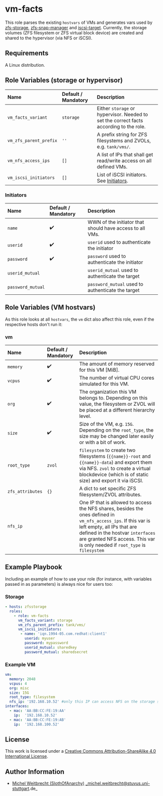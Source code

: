 # vm-facts

This role parses the existing `hostvars` of VMs and generates vars used by [zfs-storage](https://github.com/stuvusIT/zfs-storage/), [zfs-snap-manager](https://github.com/stuvusIT/zfs-snap-manager/) and [iscsi-target](https://github.com/stuvusIT/iscsi-target/). 
Currently, the storage volumes (ZFS filesystem or ZFS virtual block device) are created and shared to the hypervisor (via NFS or iSCSI).

## Requirements

A Linux distribution.

## Role Variables (storage or hypervisor)

| Name                   | Default / Mandatory | Description                                                                            |
|:-----------------------|:--------------------|:---------------------------------------------------------------------------------------|
| `vm_facts_variant`     | `storage`           | Either `storage` or hypervisor. Needed to set the correct facts according to the role. |
| `vm_zfs_parent_prefix` | `''`                | A prefix string for ZFS filesystems and ZVOLs, e.g. `tank/vms/`.                       |
| `vm_nfs_access_ips`    | `[]`                | A list of IPs that shall get read/write access on all defined VMs.                     |
| `vm_iscsi_initiators`  | `[]`                | List of iSCSI initiators. See [Initiators](#initiators).                               |

### Initiators

| Name              | Default / Mandatory | Description                                              |
|:------------------|:--------------------|:---------------------------------------------------------|
| `name`            | :heavy_check_mark:  | WWN of the initiator that should have access to all VMs. |
| `userid`          | :heavy_check_mark:  | `userid` used to authenticate the initiator              |
| `password`        | :heavy_check_mark:  | `password` used to authenticate the initiator            |
| `userid_mutual`   |                     | `userid_mutual` used to authenticate the target          |
| `password_mutual` |                     | `password_mutual` used to authenticate the target        |


## Role Variables (VM hostvars)

As this role looks at all `hostvars`, the `vm` dict also affect this role, even if the respective hosts don't run it:

### vm
| Name             | Default / Mandatory | Description                                                                                                                                                                                                                                                      |
|:-----------------|:--------------------|:-----------------------------------------------------------------------------------------------------------------------------------------------------------------------------------------------------------------------------------------------------------------|
| `memory`         | :heavy_check_mark:  | The amount of memory reserved for this VM [MiB].                                                                                                                                                                                                                 |
| `vcpus`          | :heavy_check_mark:  | The number of virtual CPU cores simulated for this VM.                                                                                                                                                                                                           |
| `org`            | :heavy_check_mark:  | The organization this VM belongs to. Depending on this value, the filesystem or ZVOL will be placed at a different hierarchy level.                                                                                                                              |
| `size`           | :heavy_check_mark:  | Size of the VM, e.g. `15G`. Depending on the `root_type`, the size may be changed later easily or with a bit of work.                                                                                                                                            |
| `root_type`      | `zvol`              | `filesystem` to create two filesystems (`{{name}}-root` and `{{name}}-data`) and export them via NFS. `zvol` to create a virtual blockdevice (which is of static size) and export it via iSCSI.                                                                  |
| `zfs_attributes` | `{}`                | A dict to set specific ZFS filesystem/ZVOL attributes.                                                                                                                                                                                                           |
| `nfs_ip`         |                     | One IP that is allowed to access the NFS shares, besides the ones defined in `vm_nfs_access_ips`. If this var is left empty, all IPs that are defined in the hostvar `interfaces` are granted NFS access. This var is only needed if `root_type` is `filesystem` |


## Example Playbook

Including an example of how to use your role (for instance, with variables passed in as parameters) is always nice for users too:

### Storage
```yml
- hosts: zfsstorage
  roles:
    - role: vm-facts
      vm_facts_variant: storage
      vm_zfs_parent_prefix: tank/vms/
      vm_iscsi_initiators:
       - name: 'iqn.1994-05.com.redhat:client1'
         userid: myuser
         password: mypassword
         userid_mutual: sharedkey
         password_mutual: sharedsecret
```

### Example VM

```yml
vm:
  memory: 2048
  vcpus: 4
  org: misc
  size: 15G
  root_type: filesystem
  nfs_ip: '192.168.10.52' #only this IP can access NFS on the storage server
interfaces:
  - mac: 'AA:BB:CC:FE:19:AA'
    ip:  '192.168.10.52'
  - mac: 'AA:BB:CC:FE:19:AB'
    ip:  '192.168.100.52'
```


## License

This work is licensed under a [Creative Commons Attribution-ShareAlike 4.0 International License](http://creativecommons.org/licenses/by-sa/4.0/).


## Author Information

 * [Michel Weitbrecht (SlothOfAnarchy)](https://github.com/SlothOfAnarchy) _michel.weitbrecht@stuvus.uni-stuttgart.de_
